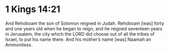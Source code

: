 # 1 Kings 14:21

And Rehoboam the son of Solomon reigned in Judah. Rehoboam [was] forty and one years old when he began to reign, and he reigned seventeen years in Jerusalem, the city which the LORD did choose out of all the tribes of Israel, to put his name there. And his mother’s name [was] Naamah an Ammonitess.